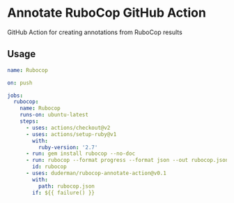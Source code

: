 # Annotate RuboCop GitHub Action

GitHub Action for creating annotations from RuboCop results

## Usage

```yml
name: Rubocop

on: push

jobs:
  rubocop:
    name: Rubocop
    runs-on: ubuntu-latest
    steps:
      - uses: actions/checkout@v2
      - uses: actions/setup-ruby@v1
        with:
          ruby-version: '2.7'
      - run: gem install rubocop --no-doc
      - run: rubocop --format progress --format json --out rubocop.json
        id: rubocop
      - uses: duderman/rubocop-annotate-action@v0.1
        with:
          path: rubocop.json
        if: ${{ failure() }}
```

